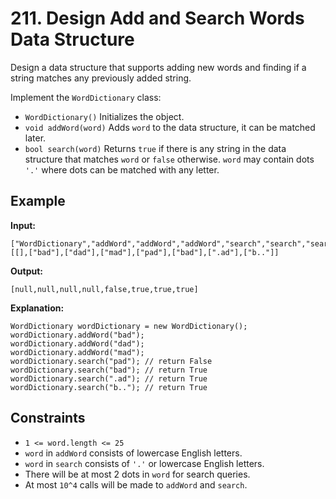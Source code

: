 # 211. Design Add and Search Words Data Structure

Design a data structure that supports adding new words and finding if a string matches any previously added string.

Implement the `WordDictionary` class:

- `WordDictionary()` Initializes the object.
- `void addWord(word)` Adds `word` to the data structure, it can be matched later.
- `bool search(word)` Returns `true` if there is any string in the data structure that matches `word` or `false` otherwise. `word` may contain dots `'.'` where dots can be matched with any letter.

## Example

**Input:**
```
["WordDictionary","addWord","addWord","addWord","search","search","search","search"]
[[],["bad"],["dad"],["mad"],["pad"],["bad"],[".ad"],["b.."]]
```

**Output:**
```
[null,null,null,null,false,true,true,true]
```

**Explanation:**
```
WordDictionary wordDictionary = new WordDictionary();
wordDictionary.addWord("bad");
wordDictionary.addWord("dad");
wordDictionary.addWord("mad");
wordDictionary.search("pad"); // return False
wordDictionary.search("bad"); // return True
wordDictionary.search(".ad"); // return True
wordDictionary.search("b.."); // return True
```

## Constraints

- `1 <= word.length <= 25`
- `word` in `addWord` consists of lowercase English letters.
- `word` in `search` consists of `'.'` or lowercase English letters.
- There will be at most 2 dots in `word` for search queries.
- At most `10^4` calls will be made to `addWord` and `search`.